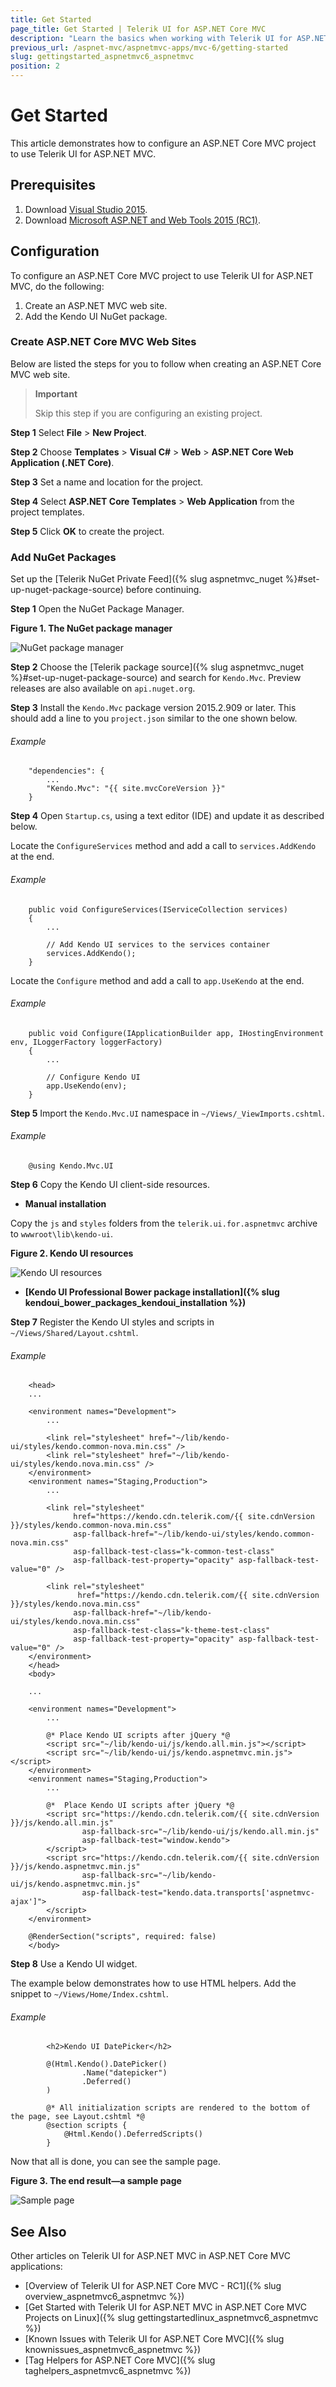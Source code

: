 ```yaml
---
title: Get Started
page_title: Get Started | Telerik UI for ASP.NET Core MVC
description: "Learn the basics when working with Telerik UI for ASP.NET Core MVC (aka MVC 6)."
previous_url: /aspnet-mvc/aspnetmvc-apps/mvc-6/getting-started
slug: gettingstarted_aspnetmvc6_aspnetmvc
position: 2
---
```


# Get Started

This article demonstrates how to configure an ASP.NET Core MVC project to use Telerik UI for ASP.NET MVC.

## Prerequisites

1. Download [Visual Studio 2015](https://www.visualstudio.com/en-us/downloads/download-visual-studio-vs.aspx).
2. Download [Microsoft ASP.NET and Web Tools 2015 (RC1)](https://www.microsoft.com/en-us/download/details.aspx?id=49959).

## Configuration

To configure an ASP.NET Core MVC project to use Telerik UI for ASP.NET MVC, do the following:

1. Create an ASP.NET MVC web site.
2. Add the Kendo UI NuGet package.

### Create ASP.NET Core MVC Web Sites

Below are listed the steps for you to follow when creating an ASP.NET Core MVC web site.

> **Important**
>
> Skip this step if you are configuring an existing project.

**Step 1** Select **File** > **New Project**.

**Step 2** Choose **Templates** > **Visual C#** > **Web** > **ASP.NET Core Web Application (.NET Core)**.

**Step 3** Set a name and location for the project.

**Step 4** Select **ASP.NET Core Templates** > **Web Application** from the project templates.

**Step 5** Click **OK** to create the project.

### Add NuGet Packages

Set up the [Telerik NuGet Private Feed]({% slug aspnetmvc_nuget %}#set-up-nuget-package-source) before continuing.

**Step 1** Open the NuGet Package Manager.

**Figure 1. The NuGet package manager**

![NuGet package manager](images/manage-nuget-packages.png)

**Step 2** Choose the [Telerik package source]({% slug aspnetmvc_nuget %}#set-up-nuget-package-source) and search for `Kendo.Mvc`. Preview releases are also available on `api.nuget.org`.

**Step 3** Install the `Kendo.Mvc` package version 2015.2.909 or later. This should add a line to you `project.json` similar to the one shown below.

###### Example

        "dependencies": {
            ...
            "Kendo.Mvc": "{{ site.mvcCoreVersion }}"
        }

**Step 4** Open `Startup.cs`, using a text editor (IDE) and update it as described below.

Locate the `ConfigureServices` method and add a call to `services.AddKendo` at the end.

###### Example

        public void ConfigureServices(IServiceCollection services)
        {
            ...

            // Add Kendo UI services to the services container
            services.AddKendo();
        }

Locate the `Configure` method and add a call to `app.UseKendo` at the end.

###### Example

        public void Configure(IApplicationBuilder app, IHostingEnvironment env, ILoggerFactory loggerFactory)
        {
            ...

            // Configure Kendo UI
            app.UseKendo(env);
        }

**Step 5** Import the `Kendo.Mvc.UI` namespace in `~/Views/_ViewImports.cshtml`.

###### Example

        @using Kendo.Mvc.UI

**Step 6** Copy the Kendo UI client-side resources.

* **Manual installation**

Copy the `js` and `styles` folders from the `telerik.ui.for.aspnetmvc` archive to `wwwroot\lib\kendo-ui`.

**Figure 2. Kendo UI resources**

![Kendo UI resources](images/kendo-ui-wwwroot.png)

* **[Kendo UI Professional Bower package installation]({% slug kendoui_bower_packages_kendoui_installation %})**

**Step 7** Register the Kendo UI styles and scripts in `~/Views/Shared/Layout.cshtml`.

###### Example

        <head>
        ...

        <environment names="Development">
            ...

            <link rel="stylesheet" href="~/lib/kendo-ui/styles/kendo.common-nova.min.css" />
            <link rel="stylesheet" href="~/lib/kendo-ui/styles/kendo.nova.min.css" />
        </environment>
        <environment names="Staging,Production">
            ...

            <link rel="stylesheet"
                  href="https://kendo.cdn.telerik.com/{{ site.cdnVersion }}/styles/kendo.common-nova.min.css"
                  asp-fallback-href="~/lib/kendo-ui/styles/kendo.common-nova.min.css"
                  asp-fallback-test-class="k-common-test-class"
                  asp-fallback-test-property="opacity" asp-fallback-test-value="0" />

            <link rel="stylesheet"
                   href="https://kendo.cdn.telerik.com/{{ site.cdnVersion }}/styles/kendo.nova.min.css"
                  asp-fallback-href="~/lib/kendo-ui/styles/kendo.nova.min.css"
                  asp-fallback-test-class="k-theme-test-class"
                  asp-fallback-test-property="opacity" asp-fallback-test-value="0" />
        </environment>
        </head>
        <body>

        ...

        <environment names="Development">
            ...

            @* Place Kendo UI scripts after jQuery *@
            <script src="~/lib/kendo-ui/js/kendo.all.min.js"></script>
            <script src="~/lib/kendo-ui/js/kendo.aspnetmvc.min.js"></script>
        </environment>
        <environment names="Staging,Production">
            ...

            @*  Place Kendo UI scripts after jQuery *@
            <script src="https://kendo.cdn.telerik.com/{{ site.cdnVersion }}/js/kendo.all.min.js"
                    asp-fallback-src="~/lib/kendo-ui/js/kendo.all.min.js"
                    asp-fallback-test="window.kendo">
            </script>
            <script src="https://kendo.cdn.telerik.com/{{ site.cdnVersion }}/js/kendo.aspnetmvc.min.js"
                    asp-fallback-src="~/lib/kendo-ui/js/kendo.aspnetmvc.min.js"
                    asp-fallback-test="kendo.data.transports['aspnetmvc-ajax']">
            </script>
        </environment>

        @RenderSection("scripts", required: false)
        </body>

<!--*-->
**Step 8** Use a Kendo UI widget.

The example below demonstrates how to use HTML helpers. Add the snippet to `~/Views/Home/Index.cshtml`.

###### Example

            <h2>Kendo UI DatePicker</h2>

            @(Html.Kendo().DatePicker()
                    .Name("datepicker")
                    .Deferred()
            )

            @* All initialization scripts are rendered to the bottom of the page, see Layout.cshtml *@
            @section scripts {
                @Html.Kendo().DeferredScripts()
            }

<!--*-->
Now that all is done, you can see the sample page.

**Figure 3. The end result&mdash;a sample page**

![Sample page](images/sample-page.png)

## See Also

Other articles on Telerik UI for ASP.NET MVC in ASP.NET Core MVC applications:

* [Overview of Telerik UI for ASP.NET Core MVC - RC1]({% slug overview_aspnetmvc6_aspnetmvc %})
* [Get Started with Telerik UI for ASP.NET MVC in ASP.NET Core MVC Projects on Linux]({% slug gettingstartedlinux_aspnetmvc6_aspnetmvc %})
* [Known Issues with Telerik UI for ASP.NET Core MVC]({% slug knownissues_aspnetmvc6_aspnetmvc %})
* [Tag Helpers for ASP.NET Core MVC]({% slug taghelpers_aspnetmvc6_aspnetmvc %})
